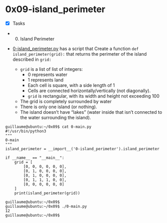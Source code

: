 # 0x09-island_perimeter


+ [x] Tasks
+ 0. Island Perimeter
+ [0-island_perimeter.py](0-island_perimeter.py) has a script that Create a function `def island_perimeter(grid):` that returns the perimeter of the island described in `grid:`

	+ `grid` is a list of list of integers:
	  + 0 represents water
	  + 1 represents land
	  + Each cell is square, with a side length of 1
	  + Cells are connected horizontally/vertically (not diagonally).
	  + `grid` is rectangular, with its width and height not exceeding 100
	+ The grid is completely surrounded by water
	+ There is only one island (or nothing).
	+ The island doesn’t have “lakes” (water inside that isn’t connected to the water surrounding the island).
```
guillaume@ubuntu:~/0x09$ cat 0-main.py
#!/usr/bin/python3
"""
0-main
"""
island_perimeter = __import__('0-island_perimeter').island_perimeter

if __name__ == "__main__":
    grid = [
        [0, 0, 0, 0, 0, 0],
        [0, 1, 0, 0, 0, 0],
        [0, 1, 0, 0, 0, 0],
        [0, 1, 1, 1, 0, 0],
        [0, 0, 0, 0, 0, 0]
    ]
    print(island_perimeter(grid))

guillaume@ubuntu:~/0x09$ 
guillaume@ubuntu:~/0x09$ ./0-main.py
12
guillaume@ubuntu:~/0x09$ 
```
